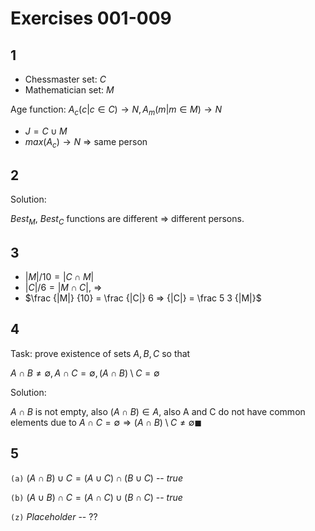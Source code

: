 # Exercises 001-009

## 1

* Chessmaster set: $C$
* Mathematician set: $M$

Age function: $A_c(c | c \in C) \rightarrow N, A_m(m | m \in M) \rightarrow N$

* $J = C \cup M$
* $max(A_c) \rightarrow N$ => same person

## 2

Solution:

$Best_M$, $Best_C$ functions are different $\Rightarrow$ different persons.

## 3

* $|M|/10 = |C \cap M|$
* $|C|/6 = |M \cap C|$, $\Rightarrow$
* $\frac {|M|} {10} = \frac {|C|} 6 => {|C|} = \frac 5 3 {|M|}$

## 4

Task: prove existence of sets $A, B, C$ so that

$A \cap B \neq \emptyset, A \cap C = \emptyset, (A \cap B) \setminus C = \emptyset$

Solution:

$A \cap B$ is not empty, also $(A \cap B) \in A$, also A and C do not have common elements due to $A \cap C = \emptyset \Rightarrow (A \cap B) \setminus C \neq \emptyset \blacksquare$

## 5

`(a)` $(A \cap B) \cup C = (A \cup C) \cap (B \cup C)$ -- $true$

`(b)` $(A \cup B) \cap C = (A \cap C) \cup (B \cap C)$ -- $true$
 
`(z)` $Placeholder$ -- $??$

